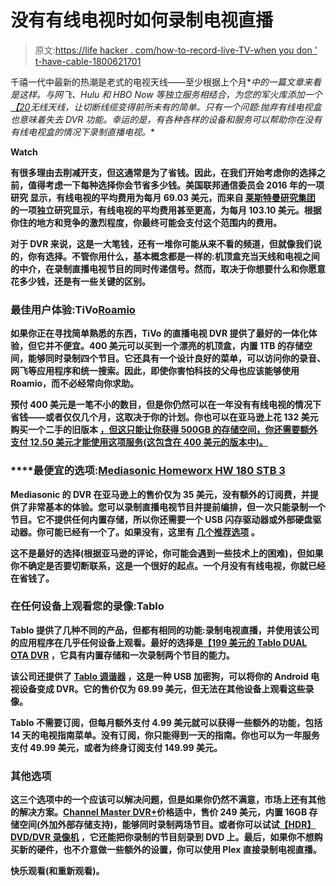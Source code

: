 # 没有有线电视时如何录制电视直播

> 原文:[https://life hacker . com/how-to-record-live-TV-when you don ' t-have-cable-1800621701](https://lifehacker.com/how-to-record-live-tv-when-you-dont-have-cable-1800621701)

千禧一代中最新的热潮是老式的电视天线——至少根据上个月*[](https://www.wsj.com/articles/millennials-unearth-an-amazing-hack-to-get-free-tv-the-antenna-1501686958)*中的一篇文章来看是这样。与网飞、Hulu 和 HBO Now 等独立服务相结合，为您的军火库添加一个[【20](http://lifehacker.com/how-to-choose-the-best-over-the-air-antenna-for-free-hd-1569752514)无线天线，让切断线缆变得前所未有的简单。只有一个问题:抛弃有线电视盒也意味着失去 DVR 功能。幸运的是，有各种各样的设备和服务可以帮助你在没有有线电视盒的情况下录制直播电视。** 

**Watch**

**有很多理由去削减开支，但这通常是为了省钱。因此，在我们开始考虑你的选择之前，值得考虑一下每种选择你会节省多少钱。美国联邦通信委员会 2016 年的一项研究 显示，有线电视的平均费用为每月 69.03 美元，而来自 [莱斯特曼研究集团](http://www.leichtmanresearch.com/press/092316release.html) 的一项独立研究显示，有线电视的平均费用甚至更高，为每月 103.10 美元。根据你住的地方和竞争的激烈程度，你最终可能会支付这个范围内的费用。**

**对于 DVR 来说，这是一大笔钱，还有一堆你可能从来不看的频道，但就像我们说的，你有选择。不管你用什么，基本概念都是一样的:机顶盒充当天线和电视之间的中介，在录制直播电视节目的同时传递信号。然而，取决于你想要什么和你愿意花多少钱，还是有一些关键的区别。**

### ****最佳用户体验:TiVo**[**Roamio**](https://www.tivo.com/shop/buy-roamio-ota-dvr)**

**如果你正在寻找简单熟悉的东西，TiVo 的直播电视 DVR 提供了最好的一体化体验，但它并不便宜。400 美元可以买到一个漂亮的机顶盒，内置 1TB 的存储空间，能够同时录制四个节目。它还具有一个设计良好的菜单，可以访问你的录音、网飞等应用程序和统一搜索。因此，即使你害怕科技的父母也应该能够使用 Roamio，而不必经常向你求助。** 

**预付 400 美元是一笔不小的数目，但是你仍然可以在一年没有有线电视的情况下省钱——或者仅仅几个月，这取决于你的计划。你也可以在亚马逊上花 132 美元 购买一个二手的旧版本 [，但这只能让你获得 500GB 的存储空间，你还需要额外支付 12.50 美元才能使用这项服务(这包含在 400 美元的版本中)。](https://www.amazon.com/gp/product/B00EEOSZK0/ref=as_li_ss_tl?asc_campaign=InlineText&asc_refurl=https://lifehacker.com/how-to-record-live-tv-when-you-dont-have-cable-1800621701&asc_source=&camp=1789&creative=390957&creativeASIN=B00EEOSZK0&ie=UTF8&linkCode=as2&tag=kinjalifehackerlink-20)**

### ****最便宜的选项:**[**Mediasonic Homeworx HW 180 STB 3**](https://www.amazon.com/Mediasonic-Homeworx-HW180STB-Converter-Recording/dp/B00IYETYX8/?asc_campaign=InlineText&asc_refurl=https://lifehacker.com/how-to-record-live-tv-when-you-dont-have-cable-1800621701&asc_source=&tag=kinjalifehackerlink-20)**

**Mediasonic 的 DVR 在亚马逊上的售价仅为 35 美元，没有额外的订阅费，并提供了非常基本的体验。您可以录制直播电视节目并提前编排，但一次只能录制一个节目。它不提供任何内置存储，所以你还需要一个 USB 闪存驱动器或外部硬盘驱动器。你可能已经有一个了。如果没有，这里有 [几个推荐选项](http://deals.kinja.com/whats-your-favorite-external-hard-drive-1737338334) 。** 

**这不是最好的选择(根据亚马逊的评论，你可能会遇到一些技术上的困难)，但如果你不确定是否要切断联系，这是一个很好的起点。一个月没有有线电视，你就已经在省钱了。**

### ****在任何设备上观看您的录像:Tablo****

**Tablo 提供了几种不同的产品，但都有相同的功能:录制电视直播，并使用该公司的应用程序在几乎任何设备上观看。最好的选择是[【199 美元的 Tablo DUAL OTA DVR](https://www.bestbuy.com/site/tablo-dual-64gb-ota-dvr-with-wifi-black/5872005.p) ，它具有内置存储和一次录制两个节目的能力。**

**该公司还提供了 [Tablo 调谐器](https://us-store.tablotv.com/products/tablo-tuner) ，这是一种 USB 加密狗，可以将你的 Android 电视设备变成 DVR。它的售价仅为 69.99 美元，但无法在其他设备上观看这些录像。**

**Tablo 不需要订阅，但每月额外支付 4.99 美元就可以获得一些额外的功能，包括 14 天的电视指南菜单。没有订阅，你只能得到一天的指南。你也可以为一年服务支付 49.99 美元，或者为终身订阅支付 149.99 美元。** 

### ****其他选项****

**这三个选项中的一个应该可以解决问题，但是如果你仍然不满意，市场上还有其他的解决方案。[Channel Master DVR+](https://www.channelmaster.com/Antenna_DVR_s/336.htm?Click=45690)价格适中，售价 249 美元，内置 16GB 存储空间(外加外部存储支持)，能够同时录制两场节目。或者你可以试试[【HDR】DVD/DVR 录像机](https://www.amazon.com/Magnavox-MDR868H-Recorder-Digital-Tuner/dp/B015FOZB0O/ref=sr_1_2?asc_campaign=InlineText&asc_refurl=https://lifehacker.com/how-to-record-live-tv-when-you-dont-have-cable-1800621701&asc_source=&ie=UTF8&keywords=magnavox+hdd+dvd+recorder&qid=1474575705&sr=8-2&tag=kinjalifehackerlink-20) ，它还能把你录制的节目刻录到 DVD 上。最后，如果你不想购买新的硬件，也不介意做一些额外的设置，你可以使用 Plex 直接录制电视直播。**

**快乐观看(和重新观看)。**